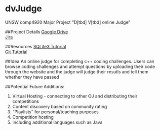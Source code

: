 # dvJudge
UNSW comp4920 Major Project "D[tbd] V[tbd] online Judge"

##Project Details
[Google Drive](https://drive.google.com/drive/folders/0BxD6wDvDG5hRfklTaUxrM0VNV2pqcm9sazFiNjhHQ3paSHRNN3JnODlLazU2d3B1Yjh6WDA)  
[Jira](https://dvjudge.atlassian.net/projects/DVJ/summary)

##Resources
[SQLite3 Tutorial](http://www.tutorialspoint.com/sqlite/index.htm)  
[Git Tutorial](https://www.atlassian.com/git/)

##Idea
An online judge for completing c++ coding challenges. Users can browse coding challenges and attempt questions by uploading their code through the website and the judge will judge their resutls and tell them whether they have passed

##Potential Future Additions:
1. Virtual Hosting - connecting to other OJ and distributing their competitions
2. Content discovery based on community rating
3. "Playlists" for personal/teaching purposes
4. Competition hosting
5. Including additional languages such as Java
